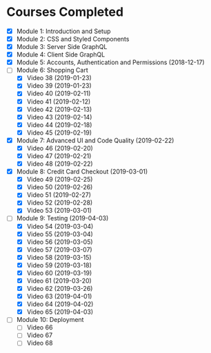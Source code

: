 # Courses Completed

- [x] Module 1: Introduction and Setup
- [x] Module 2: CSS and Styled Components
- [x] Module 3: Server Side GraphQL
- [x] Module 4: Client Side GraphQL
- [x] Module 5: Accounts, Authentication and Permissions (2018-12-17)
- [ ] Module 6: Shopping Cart
  - [x] Video 38 (2019-01-23)
  - [x] Video 39 (2019-01-23)
  - [x] Video 40 (2019-02-11)
  - [x] Video 41 (2019-02-12)
  - [x] Video 42 (2019-02-13)
  - [x] Video 43 (2019-02-14)
  - [x] Video 44 (2019-02-18)
  - [x] Video 45 (2019-02-19)
- [x] Module 7: Advanced UI and Code Quality (2019-02-22)
  - [x] Video 46 (2019-02-20)
  - [x] Video 47 (2019-02-21)
  - [x] Video 48 (2019-02-22)
- [x] Module 8: Credit Card Checkout (2019-03-01)
  - [x] Video 49 (2019-02-25)
  - [x] Video 50 (2019-02-26)
  - [x] Video 51 (2019-02-27)
  - [x] Video 52 (2019-02-28)
  - [x] Video 53 (2019-03-01)
- [ ] Module 9: Testing (2019-04-03)
  - [x] Video 54 (2019-03-04)
  - [x] Video 55 (2019-03-04)
  - [x] Video 56 (2019-03-05)
  - [x] Video 57 (2019-03-07)
  - [x] Video 58 (2019-03-15)
  - [x] Video 59 (2019-03-18)
  - [x] Video 60 (2019-03-19)
  - [x] Video 61 (2019-03-20)
  - [x] Video 62 (2019-03-26)
  - [x] Video 63 (2019-04-01)
  - [x] Video 64 (2019-04-02)
  - [x] Video 65 (2019-04-03)
- [ ] Module 10: Deployment
  - [ ] Video 66
  - [ ] Video 67
  - [ ] Video 68
